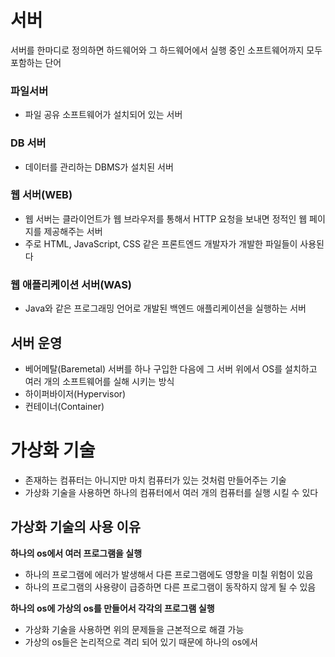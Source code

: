 # 서버
서버를 한마디로 정의하면 하드웨어와 그 하드웨어에서 실행 중인 소프트웨어까지 모두 포함하는 단어

### 파일서버
- 파일 공유 소프트웨어가 설치되어 있는 서버
### DB 서버
- 데이터를 관리하는 DBMS가 설치된 서버
### 웹 서버(WEB)
- 웹 서버는 클라이언트가 웹 브라우저를 통해서 HTTP 요청을 보내면 정적인 웹 페이지를 제공해주는 서버
- 주로 HTML, JavaScript, CSS 같은 프론트엔드 개발자가 개발한 파일들이 사용된다
### 웹 애플리케이션 서버(WAS)
- Java와 같은 프로그래밍 언어로 개발된 백엔드 애플리케이션을 실행하는 서버


## 서버 운영
- 베어메탈(Baremetal)
서버를 하나 구입한 다음에 그 서버 위에서 OS를 설치하고 여러 개의 소프트웨어를 실해 시키는 방식
- 하이퍼바이저(Hypervisor)
-  컨테이너(Container)

# 가상화 기술
- 존재하는 컴퓨터는 아니지만 마치 컴퓨터가 있는 것처럼 만들어주는 기술
- 가상화 기술을 사용하면 하나의 컴퓨터에서 여러 개의 컴퓨터를 실행 시킬 수 있다

## 가상화 기술의 사용 이유
**하나의 os에서 여러 프로그램을 실행**
- 하나의 프로그램에 에러가 발생해서 다른 프로그램에도 영향을 미칠 위험이 있음
- 하나의 프로그램의 사용량이 급증하면 다른 프로그램이 동작하지 않게 될 수 있음

**하나의 os에 가상의 os를 만들어서 각각의 프로그램 실행**
- 가상화 기술을 사용하면 위의 문제들을 근본적으로 해결 가능
- 가상의 os들은 논리적으로 격리 되어 있기 때문에 하나의 os에서 

